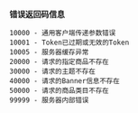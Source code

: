 **错误返回码信息**<br>

`10000 - 通用客户端传递参数错误`<br>
`10001 - Token已过期或无效的Token`<br>
`10005 - 服务器缓存异常`<br>
`20000 - 请求的指定商品不存在`<br>
`30000 - 请求的主题不存在`<br>
`40000 - 请求的Banner信息不存在`<br>
`50000 - 请求的商品类目不存在`<br>
`99999 - 服务器内部错误`<br>